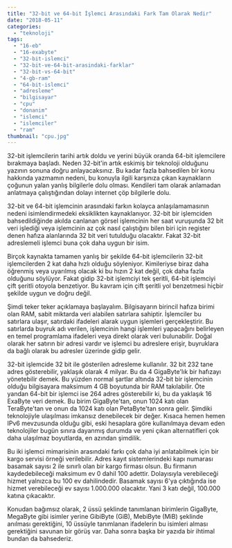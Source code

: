 ```yaml
---
title: "32-bit ve 64-bit İşlemci Arasındaki Fark Tam Olarak Nedir"
date: "2018-05-11"
categories: 
  - "teknoloji"
tags: 
  - "16-eb"
  - "16-exabyte"
  - "32-bit-islemci"
  - "32-bit-ve-64-bit-arasindaki-farklar"
  - "32-bit-vs-64-bit"
  - "4-gb-ram"
  - "64-bit-islemci"
  - "adresleme"
  - "bilgisayar"
  - "cpu"
  - "donanim"
  - "islemci"
  - "islemciler"
  - "ram"
thumbnail: "cpu.jpg"
---
```


32-bit işlemcilerin tarihi artık doldu ve yerini büyük oranda 64-bit işlemcilere bırakmaya başladı. Neden 32-bit'in artık eskimiş bir teknoloji olduğunu yazının sonuna doğru anlayacaksınız. Bu kadar fazla bahsedilen bir konu hakkında yazmamın nedeni, bu konuyla ilgili karşınıza çıkan kaynakların çoğunun yalan yanlış bilgilerle dolu olması. Kendileri tam olarak anlamadan anlatmaya çalıştığından dolayı internet çöp bilgilerle dolu.

32-bit ve 64-bit işlemcinin arasındaki farkın kolayca anlaşılamamasının nedeni isimlendirmedeki eksiklikten kaynaklanıyor. 32-bit bir işlemciden bahsedildiğinde akılda canlanan görsel işlemcinin her saat vuruşunda 32 bit veri işlediği veya işlemcinin az çok nasıl çalıştığını bilen biri için register denen hafıza alanlarında 32 bit veri tutulduğu olacaktır. Fakat 32-bit adreslemeli işlemci buna çok daha uygun bir isim.

Birçok kaynakta tamamen yanlış bir şekilde 64-bit işlemcilerin 32-bit işlemcilerden 2 kat daha hızlı olduğu söyleniyor. Kimileriyse biraz daha öğrenmiş veya uyarılmış olacak ki bu hızın 2 kat değil, çok daha fazla olduğunu söylüyor. Fakat gidip 32-bit işlemciyi tek şeritli, 64-bit işlemciyi çift şeritli otoyola benzetiyor. Bu kavram için çift şeritli yol benzetmesi hiçbir şekilde uygun ve doğru değil.

Şimdi teker teker açıklamaya başlayalım. Bilgisayarın birincil hafıza birimi olan RAM, sabit miktarda veri alabilen satırlara sahiptir. İşlemciler bu satırlara ulaşır, satırdaki ifadeleri alarak uygun işlemleri gerçekleştirir. Bu satırlarda buyruk adı verilen, işlemcinin hangi işlemleri yapacağını belirleyen en temel programlama ifadeleri veya direkt olarak veri bulunabilir. Doğal olarak her satırın bir adresi vardır ve işlemci bu adreslere erişir, buyruklara da bağlı olarak bu adresler üzerinde gidip gelir.

32-bit işlemcide 32 bit ile gösterilen adresleme kullanılır. 32 bit 232 tane adres gösterebilir, yaklaşık olarak 4 milyar. Bu da 4 GigaByte'lık bir hafızayı yönetebilir demek. Bu yüzden normal şartlar altında 32-bit bir işlemcinin olduğu bilgisayara maksimum 4 GB boyutunda bir RAM takılabilir. Öte yandan 64-bit bir işlemci ise 264 adres gösterebilir ki, bu da yaklaşık 16 ExaByte veri demek. Bu birim GigaByte'tan, onun 1024 katı olan TeraByte'tan ve onun da 1024 katı olan PetaByte'tan sonra gelir. Şimdiki teknolojiyle ulaşılması imkansız denebilecek bir değer. Kısaca hemen hemen IPv6 mevzusunda olduğu gibi, eski hesaplara göre kullanılmaya devam eden teknolojiler bugün sınıra dayanmış durumda ve yeni çıkan alternatifleri çok daha ulaşılmaz boyutlarda, en azından şimdilik.

Bu iki işlemci mimarisinin arasındaki farkı çok daha iyi anlatabilmek için bir kargo servisi örneği verilebilir. Adres kayıt sistemlerindeki kapı numarası basamak sayısı 2 ile sınırlı olan bir kargo firması olsun. Bu firmanın kaydedebileceği maksimum ev 0 dahil 100 adettir. Dolayısıyla verebileceği hizmet yalnızca bu 100 ev dahilindedir. Basamak sayısı 6'ya çıktığında ise hizmet verebileceği ev sayısı 1.000.000 olacaktır. Yani 3 katı değil, 100.000 katına çıkacaktır.

Konudan bağımsız olarak, 2 üssü şeklinde tanımlanan birimlerin GigaByte, MegaByte gibi isimler yerine GibiByte (GiB), MebiByte (MiB) şeklinde anılması gerektiğini, 10 üssüyle tanımlanan ifadelerin bu isimleri alması gerektiğini savunan bir görüş var. Daha sonra başka bir yazıda bir ihtimal bundan da bahsederiz.
